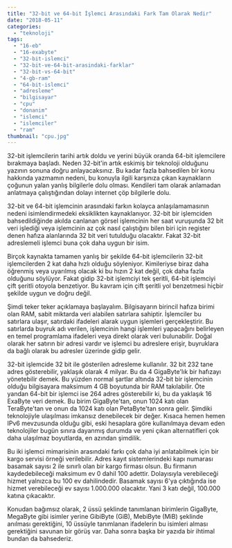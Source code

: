 ```yaml
---
title: "32-bit ve 64-bit İşlemci Arasındaki Fark Tam Olarak Nedir"
date: "2018-05-11"
categories: 
  - "teknoloji"
tags: 
  - "16-eb"
  - "16-exabyte"
  - "32-bit-islemci"
  - "32-bit-ve-64-bit-arasindaki-farklar"
  - "32-bit-vs-64-bit"
  - "4-gb-ram"
  - "64-bit-islemci"
  - "adresleme"
  - "bilgisayar"
  - "cpu"
  - "donanim"
  - "islemci"
  - "islemciler"
  - "ram"
thumbnail: "cpu.jpg"
---
```


32-bit işlemcilerin tarihi artık doldu ve yerini büyük oranda 64-bit işlemcilere bırakmaya başladı. Neden 32-bit'in artık eskimiş bir teknoloji olduğunu yazının sonuna doğru anlayacaksınız. Bu kadar fazla bahsedilen bir konu hakkında yazmamın nedeni, bu konuyla ilgili karşınıza çıkan kaynakların çoğunun yalan yanlış bilgilerle dolu olması. Kendileri tam olarak anlamadan anlatmaya çalıştığından dolayı internet çöp bilgilerle dolu.

32-bit ve 64-bit işlemcinin arasındaki farkın kolayca anlaşılamamasının nedeni isimlendirmedeki eksiklikten kaynaklanıyor. 32-bit bir işlemciden bahsedildiğinde akılda canlanan görsel işlemcinin her saat vuruşunda 32 bit veri işlediği veya işlemcinin az çok nasıl çalıştığını bilen biri için register denen hafıza alanlarında 32 bit veri tutulduğu olacaktır. Fakat 32-bit adreslemeli işlemci buna çok daha uygun bir isim.

Birçok kaynakta tamamen yanlış bir şekilde 64-bit işlemcilerin 32-bit işlemcilerden 2 kat daha hızlı olduğu söyleniyor. Kimileriyse biraz daha öğrenmiş veya uyarılmış olacak ki bu hızın 2 kat değil, çok daha fazla olduğunu söylüyor. Fakat gidip 32-bit işlemciyi tek şeritli, 64-bit işlemciyi çift şeritli otoyola benzetiyor. Bu kavram için çift şeritli yol benzetmesi hiçbir şekilde uygun ve doğru değil.

Şimdi teker teker açıklamaya başlayalım. Bilgisayarın birincil hafıza birimi olan RAM, sabit miktarda veri alabilen satırlara sahiptir. İşlemciler bu satırlara ulaşır, satırdaki ifadeleri alarak uygun işlemleri gerçekleştirir. Bu satırlarda buyruk adı verilen, işlemcinin hangi işlemleri yapacağını belirleyen en temel programlama ifadeleri veya direkt olarak veri bulunabilir. Doğal olarak her satırın bir adresi vardır ve işlemci bu adreslere erişir, buyruklara da bağlı olarak bu adresler üzerinde gidip gelir.

32-bit işlemcide 32 bit ile gösterilen adresleme kullanılır. 32 bit 232 tane adres gösterebilir, yaklaşık olarak 4 milyar. Bu da 4 GigaByte'lık bir hafızayı yönetebilir demek. Bu yüzden normal şartlar altında 32-bit bir işlemcinin olduğu bilgisayara maksimum 4 GB boyutunda bir RAM takılabilir. Öte yandan 64-bit bir işlemci ise 264 adres gösterebilir ki, bu da yaklaşık 16 ExaByte veri demek. Bu birim GigaByte'tan, onun 1024 katı olan TeraByte'tan ve onun da 1024 katı olan PetaByte'tan sonra gelir. Şimdiki teknolojiyle ulaşılması imkansız denebilecek bir değer. Kısaca hemen hemen IPv6 mevzusunda olduğu gibi, eski hesaplara göre kullanılmaya devam eden teknolojiler bugün sınıra dayanmış durumda ve yeni çıkan alternatifleri çok daha ulaşılmaz boyutlarda, en azından şimdilik.

Bu iki işlemci mimarisinin arasındaki farkı çok daha iyi anlatabilmek için bir kargo servisi örneği verilebilir. Adres kayıt sistemlerindeki kapı numarası basamak sayısı 2 ile sınırlı olan bir kargo firması olsun. Bu firmanın kaydedebileceği maksimum ev 0 dahil 100 adettir. Dolayısıyla verebileceği hizmet yalnızca bu 100 ev dahilindedir. Basamak sayısı 6'ya çıktığında ise hizmet verebileceği ev sayısı 1.000.000 olacaktır. Yani 3 katı değil, 100.000 katına çıkacaktır.

Konudan bağımsız olarak, 2 üssü şeklinde tanımlanan birimlerin GigaByte, MegaByte gibi isimler yerine GibiByte (GiB), MebiByte (MiB) şeklinde anılması gerektiğini, 10 üssüyle tanımlanan ifadelerin bu isimleri alması gerektiğini savunan bir görüş var. Daha sonra başka bir yazıda bir ihtimal bundan da bahsederiz.
